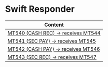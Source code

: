 
# Swift Responder



| Content                                                |
|--------------------------------------------------------|
| [MT540 (CASH REC) -> receives MT544](mt540.md "c:run") |
| [MT541 (SEC PAY) -> receives MT545](mt541.md "c:run")  |
| [MT542 (CASH PAY) -> receives MT546](mt542.md "c:run") |
| [MT543 (SEC REC) -> receives MT547](mt543.md "c:run")  |
